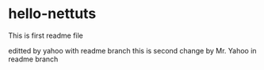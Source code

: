 # hello-nettuts

This is first readme file

editted by yahoo with readme branch
this is second change by Mr. Yahoo in readme branch
